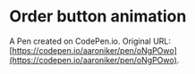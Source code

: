 # Order button animation

A Pen created on CodePen.io. Original URL: [https://codepen.io/aaroniker/pen/oNgPOwo](https://codepen.io/aaroniker/pen/oNgPOwo).

